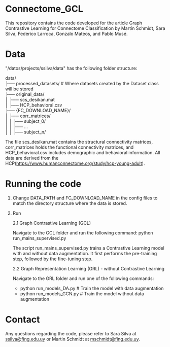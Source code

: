 # Connectome_GCL

This repository contains the code developed for the article Graph Contrastive Learning for Connectome Classification by Martín Schmidt, Sara Silva, Federico Larroca, Gonzalo Mateos, and Pablo Musé.


# Data

"/datos/projects/ssilva/data" has the following folder structure:

data/  
├── processed_datasets/  # Where datasets created by the Dataset class will be stored  
├── original_data/  
│   ├── scs_desikan.mat  
│   ├── HCP_behavioral.csv  
├── {FC_DOWNLOAD_NAME}/  
│   ├── corr_matrices/  
│   │   ├── subject_0/  
│   │   ├── ...  
│   │   ├── subject_n/  


The file scs_desikan.mat contains the structural connectivity matrices, corr_matrices holds the functional connectivity matrices, and HCP_behavioral.csv includes demographic and behavioral information. All data are derived from the HCP(https://www.humanconnectome.org/study/hcp-young-adult).
      
# Running the code

1. Change DATA_PATH and FC_DOWNLOAD_NAME in the config files to match the directory structure where the data is stored. 

2. Run
   
   2.1 Graph Contrastive Learning (GCL)
   
   Navigate to the GCL folder and run the following command: python run_mains_supervised.py
   
   The script run_mains_supervised.py trains a Contrastive Learning model with and without data augmentation. It first performs the pre-training step, followed by the fine-tuning step.

   2.2 Graph Representation Learning (GRL) - without Contrastive Learning
   
   Navigate to the GRL folder and run one of the following commands:
   - python run_models_DA.py  # Train the model with data augmentation  
   - python run_models_GCN.py  # Train the model without data augmentation  


# Contact

Any questions regarding the code, please refer to Sara Silva at ssilva@fing.edu.uy or Martin Schmidt at mschmidt@fing.edu.uy.
